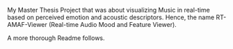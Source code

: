 My Master Thesis Project that was about visualizing Music in real-time based on perceived emotion and acoustic descriptors. Hence, the name RT-AMAF-Viewer (Real-time Audio Mood and Feature Viewer).

A more thorough Readme follows.
